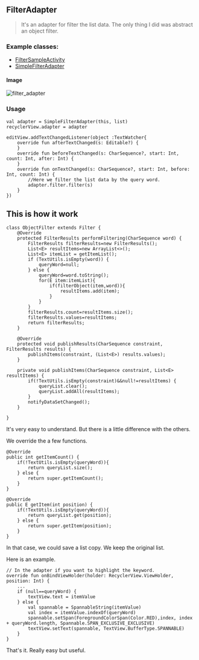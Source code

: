 ## FilterAdapter

> It's an adapter for filter the list data. The only thing I did was abstract an object filter.

### Example classes:

* [FilterSampleActivity](app/src/main/java/com/cz/widget/recyclerview/sample/adapter/FilterSampleActivity.kt)
* [SimpleFilterAdapter](app/src/main/java/com/cz/widget/recyclerview/sample/adapter/impl/SimpleFilterAdapter.kt)

#### Image
![filter_adapter](https://github.com/momodae/LibraryResources/blob/master/RecyclerViewLibrary/image/adapter/filter_adapter.gif?raw=true)

### Usage

```
val adapter = SimpleFilterAdapter(this, list)
recyclerView.adapter = adapter

editView.addTextChangedListener(object :TextWatcher{
    override fun afterTextChanged(s: Editable?) {
    }
    override fun beforeTextChanged(s: CharSequence?, start: Int, count: Int, after: Int) {
    }
    override fun onTextChanged(s: CharSequence?, start: Int, before: Int, count: Int) {
        //Here we filter the list data by the query word.
        adapter.filter.filter(s)
    }
})
```

## This is how it work

```
class ObjectFilter extends Filter {
    @Override
    protected FilterResults performFiltering(CharSequence word) {
        FilterResults filterResults=new FilterResults();
        List<E> resultItems=new ArrayList<>();
        List<E> itemList = getItemList();
        if (TextUtils.isEmpty(word)) {
            queryWord=null;
        } else {
            queryWord=word.toString();
            for(E item:itemList){
                if(filterObject(item,word)){
                    resultItems.add(item);
                }
            }
        }
        filterResults.count=resultItems.size();
        filterResults.values=resultItems;
        return filterResults;
    }

    @Override
    protected void publishResults(CharSequence constraint, FilterResults results) {
        publishItems(constraint, (List<E>) results.values);
    }

    private void publishItems(CharSequence constraint, List<E> resultItems) {
        if(!TextUtils.isEmpty(constraint)&&null!=resultItems) {
            queryList.clear();
            queryList.addAll(resultItems);
        }
        notifyDataSetChanged();
    }

}
```

It's very easy to understand. But there is a little difference with the others.

We override the a few functions.

```
@Override
public int getItemCount() {
    if(!TextUtils.isEmpty(queryWord)){
        return queryList.size();
    } else {
        return super.getItemCount();
    }
}

@Override
public E getItem(int position) {
    if(!TextUtils.isEmpty(queryWord)){
        return queryList.get(position);
    } else {
        return super.getItem(position);
    }
}
```

In that case, we could save a list copy. We keep the original list.

Here is an example.

```
// In the adapter if you want to highlight the keyword.
override fun onBindViewHolder(holder: RecyclerView.ViewHolder, position: Int) {
    ...
    if (null==queryWord) {
        textView.text = itemValue
    } else {
        val spannable = SpannableString(itemValue)
        val index = itemValue.indexOf(queryWord)
        spannable.setSpan(ForegroundColorSpan(Color.RED),index, index + queryWord.length, Spannable.SPAN_EXCLUSIVE_EXCLUSIVE)
        textView.setText(spannable, TextView.BufferType.SPANNABLE)
    }
}
```


That's it. Really easy but useful.

